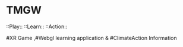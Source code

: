 # TMGW
 
 ::Play:: ::Learn:: ::Action::
 
 #XR Game ,#Webgl learning application & #ClimateAction Information
